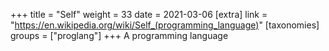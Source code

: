 +++
title = "Self"
weight = 33
date = 2021-03-06
[extra]
link = "https://en.wikipedia.org/wiki/Self_(programming_language)"
[taxonomies]
groups = ["proglang"]
+++
A programming language

